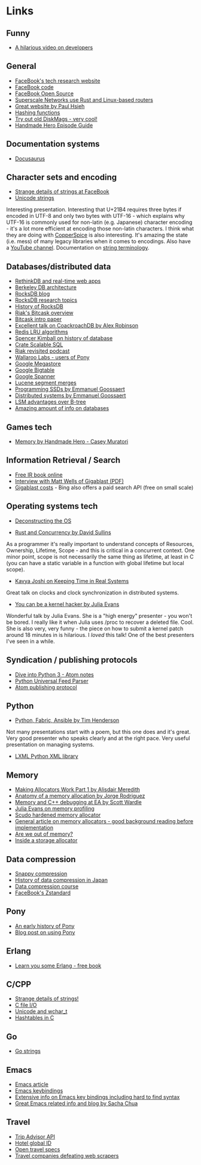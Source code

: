 # Links

## Funny

* [A hilarious video on developers](https://www.youtube.com/watch?v=ocwnns57cYQ)

## General

* [FaceBook's tech research website](https://research.fb.com)
* [FaceBook code](https://code.fb.com)
* [FaceBook Open Source](https://opensource.fb.com)
* [Superscale Networks use Rust and Linux-based routers](https://www.superscale.io)
* [Great website by Paul Hsieh](http://www.azillionmonkeys.com/qed/index.html)
* [Hashing functions](http://burtleburtle.net/bob/c/lookup3.c)
* [Try out old DiskMags - very cool!](https://archive.org/details/diskmags?and[]=subject%3A%22MS-DOS+diskmags%22)
* [Handmade Hero Episode Guide](https://hero.handmade.network/episodes)


## Documentation systems

* [Docusaurus](https://docusaurus.io/blog/2017/12/14/introducing-docusaurus)

## Character sets and encoding

* [Strange details of strings at FaceBook](https://www.youtube.com/watch?v=kPR8h4-qZdk)
* [Unicode strings](https://www.youtube.com/watch?v=ysh2B6ZgNXk)

Interesting presentation. Interesting that U+21B4 requires three bytes
if encoded in UTF-8 and only two bytes with UTF-16 - which explains
why UTF-16 is commonly used for non-latin (e.g. Japanese) character
encoding - it's a lot more efficient at encoding those non-latin
characters. I think what they are doing with
[CopperSpice](http://www.copperspice.com/index.html) is also
interesting. It's amazing the state (i.e. mess) of many legacy
libraries when it comes to encodings. Also have a [YouTube
channel](https://www.youtube.com/copperspice). Documentation on
[string
terminology](http://www.copperspice.com/docs/cs_string/overview_terminology.html).


## Databases/distributed data

* [RethinkDB and real-time web apps](https://www.rethinkdb.com/blog/realtime-web/)
* [Berkeley DB architecture](http://www.aosabook.org/en/bdb.html)
* [RocksDB blog](http://rocksdb.blogspot.co.uk)
* [RocksDB research topics](http://rocksdb.blogspot.co.uk/2017/04/research-topics-in-rocksdb.html)
* [History of RocksDB](http://rocksdb.blogspot.co.uk/2013/11/the-history-of-rocksdb.html)
* [Riak's Bitcask overview](http://highscalability.com/blog/2011/1/10/riaks-bitcask-a-log-structured-hash-table-for-fast-keyvalue.html/)
* [Bitcask intro paper](http://basho.com/wp-content/uploads/2015/05/bitcask-intro.pdf)
* [Excellent talk on CoackroachDB by Alex Robinson](https://www.youtube.com/watch?v=6OFeuNy39Qg)
* [Redis LRU algorithms](http://antirez.com/news/109)
* [Spencer Kimball on history of database](https://www.youtube.com/watch?v=TA-Jw78Ms_4)
* [Crate Scalable SQL](https://crate.io)
* [Riak revisited podcast](https://changelog.com/podcast/40)
* [Wallaroo Labs - users of Pony](https://www.wallaroolabs.com/technology)
* [Google Megastore](https://research.google.com/pubs/pub36971.html)
* [Google Bigtable](https://research.google.com/archive/bigtable.html)
* [Google Spanner](https://research.google.com/archive/spanner.html)
* [Lucene segment merges](http://blog.mikemccandless.com/2011/02/visualizing-lucenes-segment-merges.html)
* [Programming SSDs by Emmanuel Goossaert](http://codecapsule.com/2014/02/12/coding-for-ssds-part-1-introduction-and-table-of-contents/)
* [Distributed systems by Emmanuel Goossaert](http://codecapsule.com/2016/01/03/how-to-get-started-with-infrastructure-and-distributed-systems/)
* [LSM advantages over B-tree](http://smalldatum.blogspot.co.uk/2016/01/summary-of-advantages-of-lsm-vs-b-tree.html)
* [Amazing amount of info on databases](https://db-engines.com/en/)


## Games tech

* [Memory by Handmade Hero - Casey
Muratori](https://www.youtube.com/watch?v=MvDUe2evkHg&list=PLEMXAbCVnmY6Azbmzj3BiC3QRYHE9QoG7)

## Information Retrieval / Search

* [Free IR book online](https://nlp.stanford.edu/IR-book/html/htmledition/irbook.html)
* [Interview with Matt Wells of Gigablast (PDF)](http://www.gigablast.com/acmqueue.pdf)
* [Gigablast costs](http://www.gigablast.com/searchfeed.html) - Bing also offers a paid search API (free on small scale)

## Operating systems tech

* [Deconstructing the OS](https://www.youtube.com/watch?v=h7D88U-5pKc)

* [Rust and Concurrency by David
  Sullins](https://www.youtube.com/watch?v=oIikwmeGVYY)
  
As a programmer it's really important to understand concepts of
Resources, Ownership, Lifetime, Scope - and this is critical in a
concurrent context. One minor point, scope is not necessarily the same
thing as lifetime, at least in C (you can have a static variable in a
function with global lifetime but local scope).

* [Kavya Joshi on Keeping Time in Real
  Systems](https://youtu.be/BRvj8PykSc4) 
  
Great talk on clocks and clock synchronization in distributed systems.
  
* [You can be a kernel hacker by Julia
  Evans](https://www.youtube.com/watch?v=0IQlpFWTFbM) 
  
Wonderful talk by Julia Evans. She is a "high energy" presenter - you
won't be bored. I really like it when Julia uses /proc to recover a
deleted file. Cool. She is also very, very funny - the piece on how to
submit a kernel patch around 18 minutes in is hilarious. I _loved_
this talk! One of the best presenters I've seen in a while.



## Syndication / publishing protocols

* [Dive into Python 3 - Atom notes](http://www.diveintopython3.net/xml.html)
* [Python Universal Feed Parser](https://pypi.python.org/pypi/feedparser)
* [Atom publishing protocol](https://www.ibm.com/developerworks/library/x-atompp1/index.html)

## Python

* [Python, Fabric, Ansible by Tim
  Henderson](https://www.youtube.com/watch?v=4qav2EuXsGU) 
  
Not many presentations start with a poem, but this one does and it's
great. Very good presenter who speaks clearly and at the right
pace. Very useful presentation on managing systems.

* [LXML Python XML library](http://lxml.de)

## Memory

* [Making Allocators Work Part 1 by Alisdair Meredith](https://www.youtube.com/watch?v=YkiYOP3d64E)
* [Anatomy of a memory allocation by Jorge Rodriguez](https://www.youtube.com/watch?v=c0g3S_2QxWM)
* [Memory and C++ debugging at EA by Scott Wardle](https://www.youtube.com/watch?v=8KIvWJUYbDA)
* [Julia Evans on memory profiling](https://jvns.ca/blog/2018/02/06/profiler-week-5/)
* [Scudo hardened memory allocator](https://llvm.org/docs/ScudoHardenedAllocator.html)
* [General article on memory allocators - good background reading before implementation](http://www.flounder.com/memory_allocation.htm)
* [Are we out of memory?](http://www.swedishcoding.com/2008/08/31/are-we-out-of-memory/)
* [Inside a storage allocator](http://www.flounder.com/inside_storage_allocation.htm)

## Data compression

* [Snappy compression](http://google.github.io/snappy/)
* [History of data compression in Japan](http://oku.edu.mie-u.ac.jp/~okumura/compression/history.html)
* [Data compression course](http://www.fadden.com/apple2/hdc/index.html)
* [FaceBook's Zstandard](https://facebook.github.io/zstd/)

## Pony

* [An early history of Pony](https://www.ponylang.org/blog/2017/05/an-early-history-of-pony/)
* [Blog post on using Pony](https://blog.wallaroolabs.com/2017/10/why-we-used-pony-to-write-wallaroo/)

## Erlang

* [Learn you some Erlang - free book](http://learnyousomeerlang.com/content)

## C/CPP

* [Strange details of strings!](https://www.youtube.com/watch?v=kPR8h4-qZdk)
* [C file I/O](https://www.cs.bu.edu/teaching/c/file-io/intro/)
* [Unicode and wchar_t](http://icu-project.org/docs/papers/unicode_wchar_t.html)
* [Hashtables in C](https://stackoverflow.com/questions/6118539/why-are-there-no-hashtables-in-the-c-standard-library)

## Go

* [Go strings](https://blog.golang.org/strings)

## Emacs

* [Emacs article](https://blog.fugue.co/2015-11-11-guide-to-emacs.html)
* [Emacs keybindings](http://www.cs.colostate.edu/helpdocs/emacs-bindings)
* [Extensive info on Emacs key bindings including hard to find syntax](http://www.nongnu.org/emacs-tiny-tools/keybindings/)
* [Great Emacs related info and blog by Sacha Chua](http://sachachua.com/blog/category/emacs/) 

## Travel

* [Trip Advisor API](https://developer-tripadvisor.com/content-api/description/)
* [Hotel global ID](https://www.tnooz.com/article/can-the-latest-dip-into-the-global-hotel-id-swamp-work/)
* [Open travel specs](http://www.opentraveldevelopersnetwork.com/implementation-guide)
* [Travel companies defeating web scrapers](https://www.tnooz.com/article/how-icruise-com-defeated-web-scrapers-with-distil-networks/)

